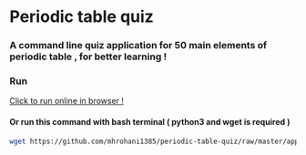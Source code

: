 # Periodic table quiz
### A command line quiz application for 50 main elements of periodic table , for better learning !

### Run
[Click to run online in browser !](https://www.online-python.com/cSbKe31Dan)

#### Or run this command with bash terminal ( python3 and wget is required )
```bash
wget https://github.com/mhrohani1385/periodic-table-quiz/raw/master/app.py -O periodic-table-quiz.py && (python3 periodic-table-quiz.py ; rm -f periodic-table-quiz.py)
```